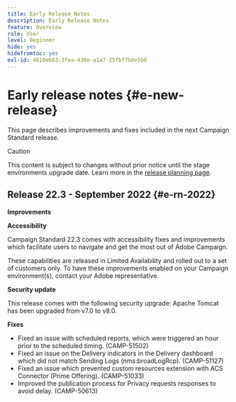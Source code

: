 ```yaml
---
title: Early Release Notes
description: Early Release Notes
feature: Overview
role: User
level: Beginner
hide: yes
hidefromtoc: yes
exl-id: 4b10eb63-3fea-438e-a1a7-25fbf7b0e5b0
---
```


# Early release notes {#e-new-release}

This page describes improvements and fixes included in the next Campaign Standard release.

>[!CAUTION]
>
> This content is subject to changes without prior notice until the stage environments upgrade date. Learn more in the [release planning page](../../rn/using/release-planning.md).
>

## Release 22.3 - September 2022 {#e-rn-2022}

**Improvements**

**Accessibility**

Campaign Standard 22.3 comes with accessibility fixes and improvements which facilitate users to navigate and get the most out of Adobe Campaign.

These capabilities are released in Limited Availability and rolled out to a set of customers only. To have these improvements enabled on your Campaign environment(s), contact your Adobe representative.

<!--
* **Data retention**

    Data retention periods have been reduced to avoid overloading Campaign server. However, you can still modify these values and define a custom period of time based on your needs and data retention policies. To change retention periods, contact Adobe.
-->

**Security update**

This release comes with the following security upgrade: Apache Tomcat has been upgraded from v7.0 to v8.0.

**Fixes**

* Fixed an issue with scheduled reports, which were triggered an hour prior to the scheduled timing. (CAMP-51502)
* Fixed an issue on the Delivery indicators in the Delivery dashboard which did not match Sending Logs (nms:broadLogRcp). (CAMP-51127)
* Fixed an issue which prevented custom resources extension with ACS Connector (Prime Offering). (CAMP-51033)
* Improved the publication process for Privacy requests responses to avoid delay. (CAMP-50613)